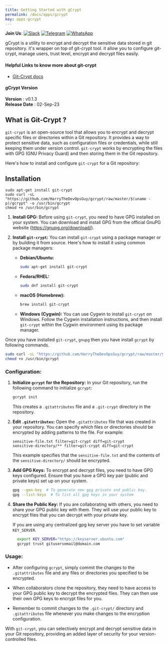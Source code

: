 ```yaml
---
title: Getting Started with gCrypt
permalink: /docs/apps/gcrypt
key: apps-gcrypt
---
```


**Join Us**: [![Slack](https://img.shields.io/badge/Slack-4A154B?style=for-the-badge&logo=slack&logoColor=white)](https://harrythedevopsguy.slack.com)  [![Telegram](https://img.shields.io/badge/Telegram-2CA5E0?style=for-the-badge&logo=telegram&logoColor=white)](https://t.me/TheDevOpsProfessionals)  [![WhatsApp](https://img.shields.io/badge/WhatsApp-25D366?style=for-the-badge&logo=whatsapp&logoColor=white)](https://chat.whatsapp.com/Go0FgwQs9GtKp6js2l6RTG)

gCrypt is a utility to encrypt and decrypt the sensitive data stored in git repository. it's wrapper on top of git-crypt tool. it allow you to configure git-crypt, manage users, trust level, encrypt and decrypt files easily.

#### Helpful Links to know more about git-crypt
 - [Git-Crypt docs ](https://glennklockwood.com/sysadmin-howtos/git-crypt.html)


#### gCrypt Version
 **Version**        : v0.1.3 <br>
 **Release Date**   : 02-Sep-23 <br>




## What is Git-Crypt ? 

 `git-crypt` is an open-source tool that allows you to encrypt and decrypt specific files or directories within a Git repository. It provides a way to protect sensitive data, such as configuration files or credentials, while still keeping them under version control. `git-crypt` works by encrypting the files with GPG (GNU Privacy Guard) and then storing them in the Git repository.

Here's how to install and configure `git-crypt` for a Git repository:

## Installation 
```
sudo apt-get install git-crypt
sudo curl -sL "https://github.com/HarryTheDevOpsGuy/gcrypt/raw/master/$(uname -p)/gcrypt" -o /usr/bin/gcrypt
chmod +x /usr/bin/gcrypt
```

1. **Install GPG:**
   Before using `git-crypt`, you need to have GPG installed on your system. You can download and install GPG from the official GnuPG website (https://gnupg.org/download/).

2. **Install `git-crypt`:**
   You can install `git-crypt` using a package manager or by building it from source. Here's how to install it using common package managers:

   - **Debian/Ubuntu:**
     ```bash
     sudo apt-get install git-crypt
     ```

   - **Fedora/RHEL:**
     ```bash
     sudo dnf install git-crypt
     ```

   - **macOS (Homebrew):**
     ```bash
     brew install git-crypt
     ```

   - **Windows (Cygwin):**
     You can use Cygwin to install `git-crypt` on Windows. Follow the Cygwin installation instructions, and then install `git-crypt` within the Cygwin environment using its package manager.

Once you have installed `git-crypt`, `gnupg` then you have install `gcrypt` by following commands. 

```bash 
sudo curl -sL "https://github.com/HarryTheDevOpsGuy/gcrypt/raw/master/$(uname -p)/gcrypt" -o /usr/bin/gcrypt
chmod +x /usr/bin/gcrypt
```


### Configuration:

1. **Initialize `gcrypt` for the Repository:**
   In your Git repository, run the following command to initialize `gcrypt`:

   ```bash
   gcrypt init
   ```

   This creates a `.gitattributes` file and a `.git-crypt` directory in the repository.

2. **Edit `.gitattributes`:**
   Open the `.gitattributes` file that was created in your repository. You can specify which files or directories should be encrypted by adding patterns to the file. For example:

   ```plaintext
   sensitive-file.txt filter=git-crypt diff=git-crypt
   sensitive-directory/** filter=git-crypt diff=git-crypt
   ```

   This example specifies that the `sensitive-file.txt` and the contents of the `sensitive-directory/` should be encrypted.

3. **Add GPG Keys:**
   To encrypt and decrypt files, you need to have GPG keys configured. Ensure that you have a GPG key pair (public and private keys) set up on your system.

   ```bash 
   gpg --gen-key  # To generate new gpg private and public key.
   gpg --list-keys  # To list all gpg keys in your system
   ```

4. **Share the Public Key:**
   If you are collaborating with others, you need to share your GPG public key with them. They will use your public key to encrypt files that you can decrypt with your private key.

    If you are using any centralized gpg key server you have to set variable `KEY_SERVER`.
   ```bash
     export KEY_SERVER="https://keyserver.ubuntu.com"
     gcrypt trust gitusersemail@domain.com
   ```

### Usage:

- After configuring `gcrypt`, simply commit the changes to the `.gitattributes` file and any files or directories you specified to be encrypted.

- When collaborators clone the repository, they need to have access to your GPG public key to decrypt the encrypted files. They can then use their own GPG keys to encrypt files for you.

- Remember to commit changes to the `.git-crypt/` directory and `.gitattributes` file whenever you make changes to the encryption configuration.

With `git-crypt`, you can selectively encrypt and decrypt sensitive data in your Git repository, providing an added layer of security for your version-controlled files.

